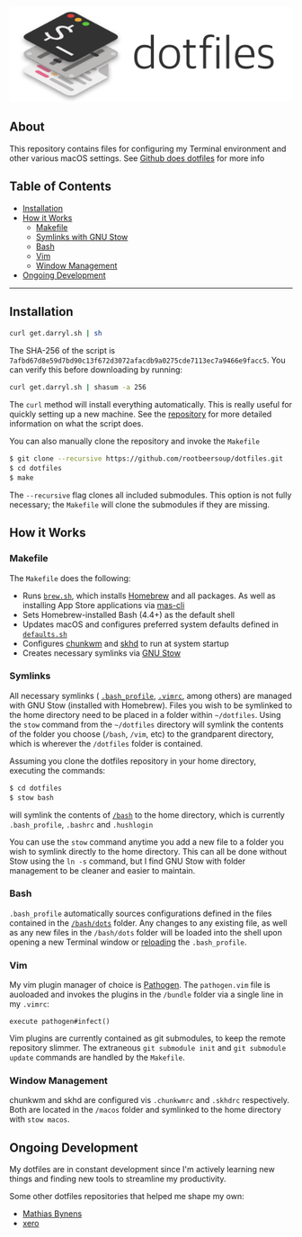 <p align="center" >
	<img src="header.png" alt="dotfiles" title="dotfiles" width="600">
</p>

## About

This repository contains files for configuring my Terminal environment and other various macOS settings. See [Github does dotfiles](https://dotfiles.github.io) for more info

## Table of Contents
* [Installation](#installation)
* [How it Works](#how-it-works)
	* [Makefile](#makefile)
	* [Symlinks with GNU Stow](#symlinks)
	* [Bash](#bash)
	* [Vim](#vim)
	* [Window Management](#window-management)
* [Ongoing Development](#ongoing-development)

---

## Installation

```bash
curl get.darryl.sh | sh
```

The SHA-256 of the script is `7afbd67d8e59d7bd90c13f672d3072afacdb9a0275cde7113ec7a9466e9facc5`. You can verify this before downloading by running:

```bash
curl get.darryl.sh | shasum -a 256
```

The `curl` method will install everything automatically. This is really useful for quickly setting up a new machine. See the [repository](https://github.com/rootbeersoup/get.darryl.sh) for more detailed information on what the script does.

You can also manually clone the repository and invoke the `Makefile`

```bash
$ git clone --recursive https://github.com/rootbeersoup/dotfiles.git
$ cd dotfiles
$ make
```

The `--recursive` flag clones all included submodules. This option is not fully necessary; the `Makefile` will clone the submodules if they are missing.

## How it Works

### Makefile

The `Makefile` does the following:

* Runs [`brew.sh`](https://github.com/rootbeersoup/dotfiles/blob/master/macos/brew.sh), which installs [Homebrew](https://brew.sh) and all packages. As well as installing App Store applications via [mas-cli](https://github.com/mas-cli/mas)
* Sets Homebrew-installed Bash (4.4+) as the default shell
* Updates macOS and configures preferred system defaults defined in [`defaults.sh`](https://github.com/rootbeersoup/dotfiles/blob/master/macos/defaults.sh)
* Configures [chunkwm](https://github.com/koekeishiya/chunkwm) and [skhd](https://github.com/koekeishiya/skhd) to run at system startup
* Creates necessary symlinks via [GNU Stow](https://www.gnu.org/software/stow/) 

### Symlinks

All necessary symlinks ( [`.bash_profile`](https://github.com/rootbeersoup/dotfiles/blob/master/bash/.bash_profile), [`.vimrc`](https://github.com/rootbeersoup/dotfiles/blob/master/vim/.vimrc), among others) are managed with GNU Stow (installed with Homebrew). Files you wish to be symlinked to the home directory need to be placed in a folder within `~/dotfiles`. Using the `stow` command from the `~/dotfiles` directory will symlink the contents of the folder you choose (`/bash`, `/vim`, etc) to the grandparent directory, which is wherever the `/dotfiles` folder is contained.

Assuming you clone the dotfiles repository in your home directory, executing the commands:

```bash
$ cd dotfiles
$ stow bash
```
will symlink the contents of [`/bash`](https://github.com/rootbeersoup/dotfiles/blob/master/bash/) to the home directory, which is currently `.bash_profile`, `.bashrc` and `.hushlogin`

You can use the `stow` command anytime you add a new file to a folder you wish to symlink directly to the home directory. This can all be done without Stow using the `ln -s` command, but I find GNU Stow with folder management to be cleaner and easier to maintain.

### Bash

`.bash_profile` automatically sources configurations defined in the files contained in the [`/bash/dots`](https://github.com/rootbeersoup/dotfiles/blob/master/bash/dots/) folder. Any changes to any existing file, as well as any new files in the `/bash/dots` folder will be loaded into the shell upon opening a new Terminal window or [reloading](https://github.com/rootbeersoup/dotfiles/blob/db902b9ac0c466d09672f58549bff4107ba53861/dots/aliases#L4) the `.bash_profile`.

### Vim

My vim plugin manager of choice is [Pathogen](https://github.com/tpope/vim-pathogen). The `pathogen.vim` file is auoloaded and invokes the plugins in the `/bundle` folder via a single line in my `.vimrc`:

```
execute pathogen#infect()
```

Vim plugins are currently contained as git submodules, to keep the remote repository slimmer. The extraneous `git submodule init` and `git submodule update` commands are handled by the `Makefile`.

### Window Management

chunkwm and skhd are configured vis `.chunkwmrc` and `.skhdrc` respectively. Both are located in the `/macos` folder and symlinked to the home directory with `stow macos`.

## Ongoing Development

My dotfiles are in constant development since I'm actively learning new things and finding new tools to streamline my productivity.

Some other dotfiles repositories that helped me shape my own:

* [Mathias Bynens](https://github.com/mathiasbynens/dotfiles)
* [xero](https://github.com/xero/dotfiles)
